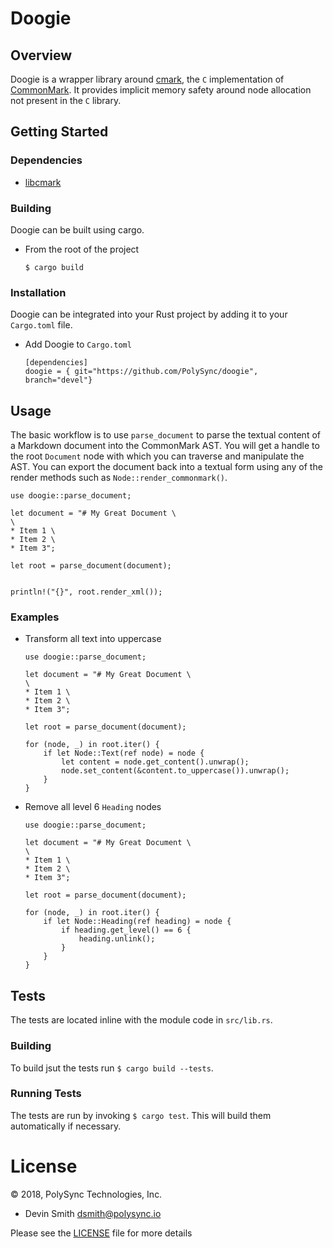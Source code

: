 <!--
© 2018, PolySync Technologies, Inc., Devin Smith <dsmith@polysync.io>

This file is part of Doogie

Permission is hereby granted, free of charge, to any person obtaining a copy
of this software and associated documentation files (the "Software"), to deal
in the Software without restriction, including without limitation the rights
to use, copy, modify, merge, publish, distribute, sublicense, and/or sell
copies of the Software, and to permit persons to whom the Software is
furnished to do so, subject to the following conditions:

The above copyright notice and this permission notice shall be included in all
copies or substantial portions of the Software.

THE SOFTWARE IS PROVIDED "AS IS", WITHOUT WARRANTY OF ANY KIND, EXPRESS OR
IMPLIED, INCLUDING BUT NOT LIMITED TO THE WARRANTIES OF MERCHANTABILITY,
FITNESS FOR A PARTICULAR PURPOSE AND NONINFRINGEMENT. IN NO EVENT SHALL THE
AUTHORS OR COPYRIGHT HOLDERS BE LIABLE FOR ANY CLAIM, DAMAGES OR OTHER
LIABILITY, WHETHER IN AN ACTION OF CONTRACT, TORT OR OTHERWISE, ARISING FROM,
OUT OF OR IN CONNECTION WITH THE SOFTWARE OR THE USE OR OTHER DEALINGS IN THE
SOFTWARE.
-->

# Doogie

## Overview
Doogie is a wrapper library around [cmark](https://github.com/commonmark/cmark),
the `C` implementation of [CommonMark](http://commonmark.org/). It provides
implicit memory safety around node allocation not present in the `C` library.

## Getting Started

### Dependencies
* [libcmark](https://github.com/commonmark/cmark#installing)

### Building

Doogie can be built using cargo.

* From the root of the project
    ```
    $ cargo build
    ```

### Installation

Doogie can be integrated into your Rust project by adding it to your
`Cargo.toml` file.

* Add Doogie to `Cargo.toml`
    ```
    [dependencies]
    doogie = { git="https://github.com/PolySync/doogie", branch="devel"}
    ```

## Usage

The basic workflow is to use `parse_document` to parse the textual content of
a Markdown document into the CommonMark AST. You will get a handle to the root
`Document` node with which you can traverse and manipulate the AST. You can
export the document back into a textual form using any of the render methods
such as `Node::render_commonmark()`.

```
use doogie::parse_document;

let document = "# My Great Document \
\
* Item 1 \
* Item 2 \
* Item 3";

let root = parse_document(document);


println!("{}", root.render_xml());
```

### Examples

* Transform all text into uppercase
    ```
    use doogie::parse_document;

    let document = "# My Great Document \
    \
    * Item 1 \
    * Item 2 \
    * Item 3";

    let root = parse_document(document);

    for (node, _) in root.iter() {
        if let Node::Text(ref node) = node {
            let content = node.get_content().unwrap();
            node.set_content(&content.to_uppercase()).unwrap();
        }
    }

    ```
* Remove all level 6 `Heading` nodes
    ```
    use doogie::parse_document;

    let document = "# My Great Document \
    \
    * Item 1 \
    * Item 2 \
    * Item 3";

    let root = parse_document(document);

    for (node, _) in root.iter() {
        if let Node::Heading(ref heading) = node {
            if heading.get_level() == 6 {
                heading.unlink();
            }
        }
    }
    ```

## Tests

The tests are located inline with the module code in `src/lib.rs`.

### Building

To build jsut the tests run `$ cargo build --tests`.

### Running Tests

The tests are run by invoking `$ cargo test`. This will build them automatically
if necessary.

# License

© 2018, PolySync Technologies, Inc.

* Devin Smith <dsmith@polysync.io>

Please see the [LICENSE](./LICENSE) file for more details
